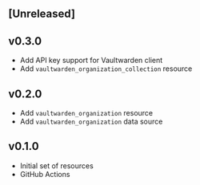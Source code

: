 ## [Unreleased]

## v0.3.0

* Add API key support for Vaultwarden client
* Add `vaultwarden_organization_collection` resource

## v0.2.0

* Add `vaultwarden_organization` resource
* Add `vaultwarden_organization` data source

## v0.1.0

* Initial set of resources
* GitHub Actions
